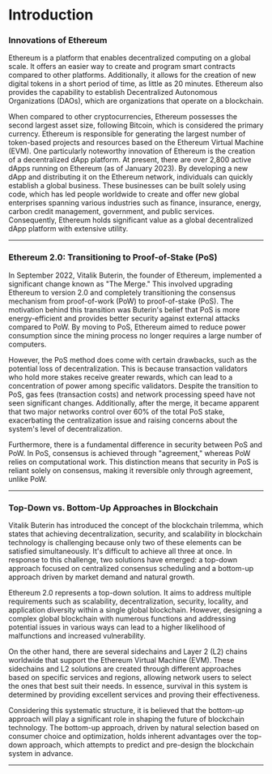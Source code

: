 # Introduction

### Innovations of Ethereum

Ethereum is a platform that enables decentralized computing on a global scale. It offers an easier way to create and program smart contracts compared to other platforms. Additionally, it allows for the creation of new digital tokens in a short period of time, as little as 20 minutes. Ethereum also provides the capability to establish Decentralized Autonomous Organizations (DAOs), which are organizations that operate on a blockchain.



When compared to other cryptocurrencies, Ethereum possesses the second largest asset size, following Bitcoin, which is considered the primary currency. Ethereum is responsible for generating the largest number of token-based projects and resources based on the Ethereum Virtual Machine (EVM). One particularly noteworthy innovation of Ethereum is the creation of a decentralized dApp platform. At present, there are over 2,800 active dApps running on Ethereum (as of January 2023). By developing a new dApp and distributing it on the Ethereum network, individuals can quickly establish a global business. These businesses can be built solely using code, which has led people worldwide to create and offer new global enterprises spanning various industries such as finance, insurance, energy, carbon credit management, government, and public services. Consequently, Ethereum holds significant value as a global decentralized dApp platform with extensive utility.



***

### Ethereum 2.0: Transitioning to Proof-of-Stake (PoS)

In September 2022, Vitalik Buterin, the founder of Ethereum, implemented a significant change known as "The Merge." This involved upgrading Ethereum to version 2.0 and completely transitioning the consensus mechanism from proof-of-work (PoW) to proof-of-stake (PoS). The motivation behind this transition was Buterin's belief that PoS is more energy-efficient and provides better security against external attacks compared to PoW. By moving to PoS, Ethereum aimed to reduce power consumption since the mining process no longer requires a large number of computers.



However, the PoS method does come with certain drawbacks, such as the potential loss of decentralization. This is because transaction validators who hold more stakes receive greater rewards, which can lead to a concentration of power among specific validators. Despite the transition to PoS, gas fees (transaction costs) and network processing speed have not seen significant changes. Additionally, after the merge, it became apparent that two major networks control over 60% of the total PoS stake, exacerbating the centralization issue and raising concerns about the system's level of decentralization.



Furthermore, there is a fundamental difference in security between PoS and PoW. In PoS, consensus is achieved through "agreement," whereas PoW relies on computational work. This distinction means that security in PoS is reliant solely on consensus, making it reversible only through agreement, unlike PoW.



***

### Top-Down vs. Bottom-Up Approaches in Blockchain

Vitalik Buterin has introduced the concept of the blockchain trilemma, which states that achieving decentralization, security, and scalability in blockchain technology is challenging because only two of these elements can be satisfied simultaneously. It's difficult to achieve all three at once. In response to this challenge, two solutions have emerged: a top-down approach focused on centralized consensus scheduling and a bottom-up approach driven by market demand and natural growth.



Ethereum 2.0 represents a top-down solution. It aims to address multiple requirements such as scalability, decentralization, security, locality, and application diversity within a single global blockchain. However, designing a complex global blockchain with numerous functions and addressing potential issues in various ways can lead to a higher likelihood of malfunctions and increased vulnerability.



On the other hand, there are several sidechains and Layer 2 (L2) chains worldwide that support the Ethereum Virtual Machine (EVM). These sidechains and L2 solutions are created through different approaches based on specific services and regions, allowing network users to select the ones that best suit their needs. In essence, survival in this system is determined by providing excellent services and proving their effectiveness.



Considering this systematic structure, it is believed that the bottom-up approach will play a significant role in shaping the future of blockchain technology. The bottom-up approach, driven by natural selection based on consumer choice and optimization, holds inherent advantages over the top-down approach, which attempts to predict and pre-design the blockchain system in advance.



***
